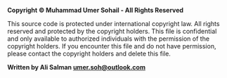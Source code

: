 **Copyright © Muhammad Umer Sohail - All Rights Reserved**

This source code is protected under international copyright law.  All rights
reserved and protected by the copyright holders.
This file is confidential and only available to authorized individuals with the
permission of the copyright holders.  If you encounter this file and do not have
permission, please contact the copyright holders and delete this file.

**Written by Ali Salman <umer.soh@outlook.com>**